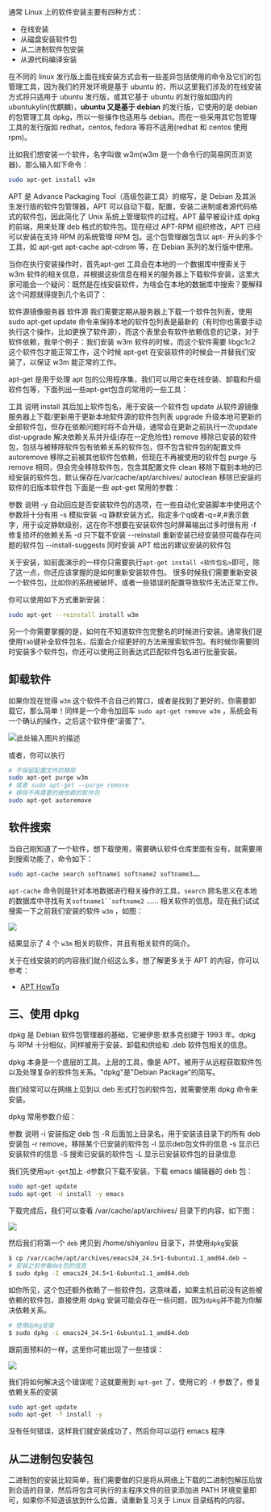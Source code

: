 通常 Linux 上的软件安装主要有四种方式：

* 在线安装
* 从磁盘安装软件包
* 从二进制软件包安装
* 从源代码编译安装

在不同的 linux 发行版上面在线安装方式会有一些差异包括使用的命令及它们的包管理工具，因为我们的开发环境是基于 ubuntu 的，所以这里我们涉及的在线安装方式将只适用于 ubuntu 发行版，或其它基于 ubuntu 的发行版如国内的 ubuntukylin(优麒麟)，**ubuntu 又是基于 debian** 的发行版，它使用的是 debian 的包管理工具 dpkg，所以一些操作也适用与 debian。而在一些采用其它包管理工具的发行版如 redhat，centos, fedora 等将不适用(redhat 和 centos 使用 rpm)。

比如我们想安装一个软件，名字叫做 w3m(w3m 是一个命令行的简易网页浏览器)，那么输入如下命令：

```sh
sudo apt-get install w3m
```

APT 是 Advance Packaging Tool（高级包装工具）的缩写，是 Debian 及其派生发行版的软件包管理器，APT 可以自动下载，配置，安装二进制或者源代码格式的软件包，因此简化了 Unix 系统上管理软件的过程。APT 最早被设计成 dpkg 的前端，用来处理 deb 格式的软件包。现在经过 APT-RPM 组织修改，APT 已经可以安装在支持 RPM 的系统管理 RPM 包。这个包管理器包含以 apt- 开头的多个工具，如 apt-get apt-cache apt-cdrom 等，在 Debian 系列的发行版中使用。

当你在执行安装操作时，首先apt-get 工具会在本地的一个数据库中搜索关于 w3m 软件的相关信息，并根据这些信息在相关的服务器上下载软件安装，这里大家可能会一个疑问：既然是在线安装软件，为啥会在本地的数据库中搜索？要解释这个问题就得提到几个名词了：

软件源镜像服务器
软件源
我们需要定期从服务器上下载一个软件包列表，使用 sudo apt-get update 命令来保持本地的软件包列表是最新的（有时你也需要手动执行这个操作，比如更换了软件源），而这个表里会有软件依赖信息的记录，对于软件依赖，我举个例子：我们安装 w3m 软件的时候，而这个软件需要 libgc1c2 这个软件包才能正常工作，这个时候 apt-get 在安装软件的时候会一并替我们安装了，以保证 w3m 能正常的工作。

apt-get 是用于处理 apt 包的公用程序集，我们可以用它来在线安装、卸载和升级软件包等，下面列出一些apt-get包含的常用的一些工具：

工具 说明
install	其后加上软件包名，用于安装一个软件包
update	从软件源镜像服务器上下载/更新用于更新本地软件源的软件包列表
upgrade	升级本地可更新的全部软件包，但存在依赖问题时将不会升级，通常会在更新之前执行一次update
dist-upgrade	解决依赖关系并升级(存在一定危险性)
remove	移除已安装的软件包，包括与被移除软件包有依赖关系的软件包，但不包含软件包的配置文件
autoremove	移除之前被其他软件包依赖，但现在不再被使用的软件包
purge	与 remove 相同，但会完全移除软件包，包含其配置文件
clean	移除下载到本地的已经安装的软件包，默认保存在/var/cache/apt/archives/
autoclean	移除已安装的软件的旧版本软件包
下面是一些 apt-get 常用的参数：

参数	说明
-y	自动回应是否安装软件包的选项，在一些自动化安装脚本中使用这个参数将十分有用
-s	模拟安装
-q	静默安装方式，指定多个q或者-q=#,#表示数字，用于设定静默级别，这在你不想要在安装软件包时屏幕输出过多时很有用
-f	修复损坏的依赖关系
-d	只下载不安装
--reinstall	重新安装已经安装但可能存在问题的软件包
--install-suggests  同时安装 APT 给出的建议安装的软件包

关于安装，如前面演示的一样你只需要执行`apt-get install <软件包名>`即可，除了这一点，你还应该掌握的是如何重新安装软件包。 很多时候我们需要重新安装一个软件包，比如你的系统被破坏，或者一些错误的配置导致软件无法正常工作。

你可以使用如下方式重新安装：

```sh
sudo apt-get --reinstall install w3m
```

另一个你需要掌握的是，如何在不知道软件包完整名的时候进行安装。通常我们是使用`Tab`键补全软件包名，后面会介绍更好的方法来搜索软件包。有时候你需要同时安装多个软件包，你还可以使用正则表达式匹配软件包名进行批量安装。

## 卸载软件

如果你现在觉得 `w3m` 这个软件不合自己的胃口，或者是找到了更好的，你需要卸载它，那么简单！同样是一个命令加回车 `sudo apt-get remove w3m` ，系统会有一个确认的操作，之后这个软件便“滚蛋了”。

![此处输入图片的描述](https://upload-images.jianshu.io/upload_images/1662509-cdf44d1f753a5804?imageMogr2/auto-orient/strip%7CimageView2/2/w/1240)

或者，你可以执行

```sh
# 不保留配置文件的移除
sudo apt-get purge w3m
# 或者 sudo apt-get --purge remove
# 移除不再需要的被依赖的软件包
sudo apt-get autoremove
```

## 软件搜索

当自己刚知道了一个软件，想下载使用，需要确认软件仓库里面有没有，就需要用到搜索功能了，命令如下：

```sh
sudo apt-cache search softname1 softname2 softname3……
```

`apt-cache` 命令则是针对本地数据进行相关操作的工具，`search` 顾名思义在本地的数据库中寻找有关`softname1``softname2` …… 相关软件的信息。现在我们试试搜索一下之前我们安装的软件 `w3m` ，如图：

![](https://upload-images.jianshu.io/upload_images/1662509-6a989b000d57f301?imageMogr2/auto-orient/strip%7CimageView2/2/w/1240)

结果显示了 4 个 `w3m` 相关的软件，并且有相关软件的简介。

关于在线安装的的内容我们就介绍这么多，想了解更多关于 APT 的内容，你可以参考：

* [APT HowTo](http://www.debian.org/doc/manuals/apt-howto/index.zh-cn.html#contents)

## 三、使用 dpkg

dpkg 是 Debian 软件包管理器的基础，它被伊恩·默多克创建于 1993 年。dpkg 与 RPM 十分相似，同样被用于安装、卸载和供给和 .deb 软件包相关的信息。

dpkg 本身是一个底层的工具。上层的工具，像是 APT，被用于从远程获取软件包以及处理复杂的软件包关系。"dpkg"是"Debian Package"的简写。

我们经常可以在网络上见到以 deb 形式打包的软件包，就需要使用 dpkg 命令来安装。

dpkg 常用参数介绍：

参数 说明
-i	安装指定 deb 包
-R	后面加上目录名，用于安装该目录下的所有 deb 安装包
-r	remove，移除某个已安装的软件包
-I	显示deb包文件的信息
-s	显示已安装软件的信息
-S	搜索已安装的软件包
-L	显示已安装软件包的目录信息

我们先使用`apt-get`加上`-d`参数只下载不安装，下载 emacs 编辑器的 deb 包：

```sh
sudo apt-get update
sudo apt-get -d install -y emacs
```

下载完成后，我们可以查看 /var/cache/apt/archives/ 目录下的内容，如下图：

![](https://upload-images.jianshu.io/upload_images/1662509-23d1c4df6249664f?imageMogr2/auto-orient/strip%7CimageView2/2/w/1240)

然后我们将第一个 `deb` 拷贝到 /home/shiyanlou 目录下，并使用`dpkg`安装

```sh
$ cp /var/cache/apt/archives/emacs24_24.5+1-6ubuntu1.1_amd64.deb ~
# 安装之前参看deb包的信息
$ sudo dpkg -I emacs24_24.5+1-6ubuntu1.1_amd64.deb
```

如你所见，这个包还额外依赖了一些软件包，这意味着，如果主机目前没有这些被依赖的软件包，直接使用 dpkg 安装可能会存在一些问题，因为`dpkg`并不能为你解决依赖关系。

```sh
# 使用dpkg安装
$ sudo dpkg -i emacs24_24.5+1-6ubuntu1.1_amd64.deb
```

跟前面预料的一样，这里你可能出现了一些错误：

![](https://upload-images.jianshu.io/upload_images/1662509-3c99f477657a2830?imageMogr2/auto-orient/strip%7CimageView2/2/w/1240)

我们将如何解决这个错误呢？这就要用到 `apt-get` 了，使用它的 `-f` 参数了，修复依赖关系的安装

```sh
sudo apt-get update
sudo apt-get -f install -y
```

没有任何错误，这样我们就安装成功了，然后你可以运行 emacs 程序

## 从二进制包安装包

二进制包的安装比较简单，我们需要做的只是将从网络上下载的二进制包解压后放到合适的目录，然后将包含可执行的主程序文件的目录添加进 PATH 环境变量即可，如果你不知道该放到什么位置，请重新复习关于 Linux 目录结构的内容。
